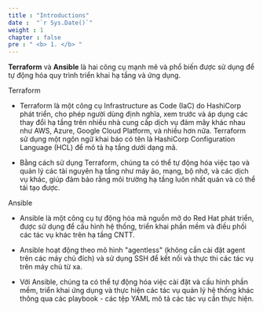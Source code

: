 ```yaml
---
title : "Introductions"
date :  "`r Sys.Date()`" 
weight : 1 
chapter : false
pre : " <b> 1. </b> "
---
```


**Terraform** và **Ansible** là hai công cụ mạnh mẽ và phổ biến được sử dụng để tự động hóa quy trình triển khai hạ tầng và ứng dụng.

Terraform

- Terraform là một công cụ Infrastructure as Code (IaC) do HashiCorp phát triển, cho phép người dùng định nghĩa, xem trước và áp dụng các thay đổi hạ tầng trên nhiều nhà cung cấp dịch vụ đám mây khác nhau như AWS, Azure, Google Cloud Platform, và nhiều hơn nữa. Terraform sử dụng một ngôn ngữ khai báo có tên là HashiCorp Configuration Language (HCL) để mô tả hạ tầng dưới dạng mã.

- Bằng cách sử dụng Terraform, chúng ta có thể tự động hóa việc tạo và quản lý các tài nguyên hạ tầng như máy ảo, mạng, bộ nhớ, và các dịch vụ khác, giúp đảm bảo rằng môi trường hạ tầng luôn nhất quán và có thể tái tạo được.

Ansible

- Ansible là một công cụ tự động hóa mã nguồn mở do Red Hat phát triển, được sử dụng để cấu hình hệ thống, triển khai phần mềm và điều phối các tác vụ khác trên hạ tầng CNTT.
- Ansible hoạt động theo mô hình "agentless" (không cần cài đặt agent trên các máy chủ đích) và sử dụng SSH để kết nối và thực thi các tác vụ trên máy chủ từ xa.

- Với Ansible, chúng ta có thể tự động hóa việc cài đặt và cấu hình phần mềm, triển khai ứng dụng và thực hiện các tác vụ quản lý hệ thống khác thông qua các playbook - các tệp YAML mô tả các tác vụ cần thực hiện.
